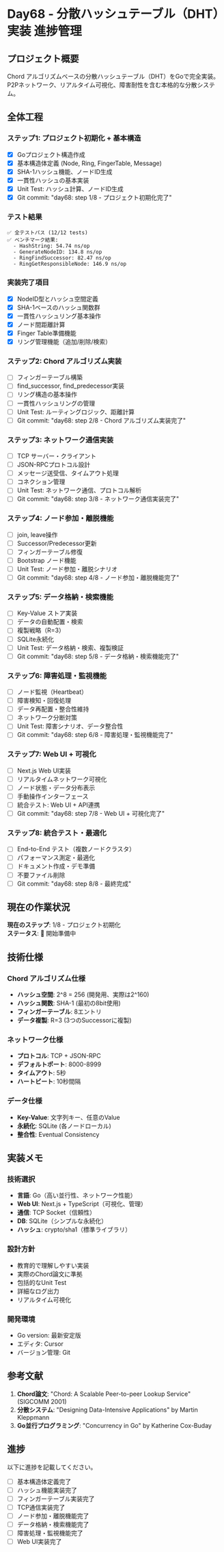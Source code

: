 # Day68 - 分散ハッシュテーブル（DHT）実装 進捗管理

## プロジェクト概要
Chord アルゴリズムベースの分散ハッシュテーブル（DHT）をGoで完全実装。P2Pネットワーク、リアルタイム可視化、障害耐性を含む本格的な分散システム。

## 全体工程

### ステップ1: プロジェクト初期化 + 基本構造
- [x] Goプロジェクト構造作成
- [x] 基本構造体定義 (Node, Ring, FingerTable, Message)
- [x] SHA-1ハッシュ機能、ノードID生成
- [x] 一貫性ハッシュの基本実装
- [x] Unit Test: ハッシュ計算、ノードID生成
- [x] Git commit: "day68: step 1/8 - プロジェクト初期化完了"

### テスト結果
```
✅ 全テストパス (12/12 tests)
✅ ベンチマーク結果:
  - HashString: 54.74 ns/op
  - GenerateNodeID: 134.8 ns/op  
  - RingFindSuccessor: 82.47 ns/op
  - RingGetResponsibleNode: 146.9 ns/op
```

### 実装完了項目
- [x] NodeID型とハッシュ空間定義
- [x] SHA-1ベースのハッシュ関数群
- [x] 一貫性ハッシュリング基本操作
- [x] ノード間距離計算
- [x] Finger Table準備機能
- [x] リング管理機能（追加/削除/検索）

### ステップ2: Chord アルゴリズム実装
- [ ] フィンガーテーブル構築
- [ ] find_successor, find_predecessor実装
- [ ] リング構造の基本操作
- [ ] 一貫性ハッシュリングの管理
- [ ] Unit Test: ルーティングロジック、距離計算
- [ ] Git commit: "day68: step 2/8 - Chord アルゴリズム実装完了"

### ステップ3: ネットワーク通信実装
- [ ] TCP サーバー・クライアント
- [ ] JSON-RPCプロトコル設計
- [ ] メッセージ送受信、タイムアウト処理
- [ ] コネクション管理
- [ ] Unit Test: ネットワーク通信、プロトコル解析
- [ ] Git commit: "day68: step 3/8 - ネットワーク通信実装完了"

### ステップ4: ノード参加・離脱機能
- [ ] join, leave操作
- [ ] Successor/Predecessor更新
- [ ] フィンガーテーブル修復
- [ ] Bootstrap ノード機能
- [ ] Unit Test: ノード参加・離脱シナリオ
- [ ] Git commit: "day68: step 4/8 - ノード参加・離脱機能完了"

### ステップ5: データ格納・検索機能
- [ ] Key-Value ストア実装
- [ ] データの自動配置・検索
- [ ] 複製戦略（R=3）
- [ ] SQLite永続化
- [ ] Unit Test: データ格納・検索、複製検証
- [ ] Git commit: "day68: step 5/8 - データ格納・検索機能完了"

### ステップ6: 障害処理・監視機能
- [ ] ノード監視（Heartbeat）
- [ ] 障害検知・回復処理
- [ ] データ再配置・整合性維持
- [ ] ネットワーク分断対策
- [ ] Unit Test: 障害シナリオ、データ整合性
- [ ] Git commit: "day68: step 6/8 - 障害処理・監視機能完了"

### ステップ7: Web UI + 可視化
- [ ] Next.js Web UI実装
- [ ] リアルタイムネットワーク可視化
- [ ] ノード状態・データ分布表示
- [ ] 手動操作インターフェース
- [ ] 統合テスト: Web UI + API連携
- [ ] Git commit: "day68: step 7/8 - Web UI + 可視化完了"

### ステップ8: 統合テスト・最適化
- [ ] End-to-End テスト（複数ノードクラスタ）
- [ ] パフォーマンス測定・最適化
- [ ] ドキュメント作成・デモ準備
- [ ] 不要ファイル削除
- [ ] Git commit: "day68: step 8/8 - 最終完成"

## 現在の作業状況

**現在のステップ**: 1/8 - プロジェクト初期化  
**ステータス**: 🚀 開始準備中

## 技術仕様

### Chord アルゴリズム仕様
- **ハッシュ空間**: 2^8 = 256 (開発用、実際は2^160)
- **ハッシュ関数**: SHA-1 (最初の8bit使用)
- **フィンガーテーブル**: 8エントリ
- **データ複製**: R=3 (3つのSuccessorに複製)

### ネットワーク仕様
- **プロトコル**: TCP + JSON-RPC
- **デフォルトポート**: 8000-8999
- **タイムアウト**: 5秒
- **ハートビート**: 10秒間隔

### データ仕様
- **Key-Value**: 文字列キー、任意のValue
- **永続化**: SQLite (各ノードローカル)
- **整合性**: Eventual Consistency

## 実装メモ

### 技術選択
- **言語**: Go（高い並行性、ネットワーク性能）
- **Web UI**: Next.js + TypeScript（可視化、管理）
- **通信**: TCP Socket（信頼性）
- **DB**: SQLite（シンプルな永続化）
- **ハッシュ**: crypto/sha1（標準ライブラリ）

### 設計方針
- 教育的で理解しやすい実装
- 実際のChord論文に準拠
- 包括的なUnit Test
- 詳細なログ出力
- リアルタイム可視化

### 開発環境
- Go version: 最新安定版
- エディタ: Cursor
- バージョン管理: Git

## 参考文献

1. **Chord論文**: "Chord: A Scalable Peer-to-peer Lookup Service" (SIGCOMM 2001)
2. **分散システム**: "Designing Data-Intensive Applications" by Martin Kleppmann
3. **Go並行プログラミング**: "Concurrency in Go" by Katherine Cox-Buday

## 進捗

以下に進捗を記載してください。

- [ ] 基本構造体定義完了
- [ ] ハッシュ機能実装完了
- [ ] フィンガーテーブル実装完了
- [ ] TCP通信実装完了
- [ ] ノード参加・離脱機能完了
- [ ] データ格納・検索機能完了
- [ ] 障害処理・監視機能完了
- [ ] Web UI実装完了
